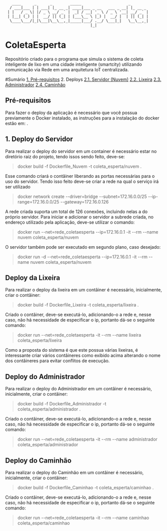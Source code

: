 ```
   ____      _      _        _____                     _        
  / ___|___ | | ___| |_ __ _| ____|___ _ __   ___ _ __| |_ __ _ 
 | |   / _ \| |/ _ \ __/ _` |  _| / __| '_ \ / _ \ '__| __/ _` |
 | |__| (_) | |  __/ || (_| | |___\__ \ |_) |  __/ |  | || (_| |
  \____\___/|_|\___|\__\__,_|_____|___/ .__/ \___|_|   \__\__,_|
                                      |_|                       
```

# ColetaEsperta
Repositório criado para o programa que simula o sistema de coleta inteligente de lixo em uma cidade inteligente (smartcity)  utilizando comunicação via Rede em uma arquitetura IoT centralizada.

#Sumário
[1. Pré-requisitos](/README.md)
2. Deploys
	[2.1. Servidor (Nuvem)](/README.md)
	[2.2. Lixeira](/README.md)
	[2.3. Administrador](/README.md)
	[2.4. Caminhão](/README)

## Pré-requisitos
Para fazer o deploy da aplicação é necessário que você possua previamente o Docker instalado, as instruções para a instalação do docker estão em: .

## 1. Deploy do Servidor
Para realizar o deploy do servidor em um container é necessário estar no diretório raiz do projeto, tendo issos sendo feito, deve-se: 

> docker build -f Dockerfile_Nuvem -t coleta_esperta/nuvem .

Esse comando criará o contâiner liberando as portas necessárias para o uso do servidor. Tendo isso feito deve-se criar a rede na qual o serviço irá ser utilizado

> docker network create --driver=bridge  --subnet=172.16.0.0/25 --ip-range=172.16.0.0/25 --gateway=172.16.0.126

A rede criada suporta um total de 126 conexões, incluindo nelas a do próprio servidor. Para iniciar e adicionar o servidor a subrede criada, no endereço utilizado pela aplicação, deve-se utilizar o comando:

> docker run --net=rede_coletaesperta --ip=172.16.0.1 -it --rm --name nuvem coleta_esperta/nuvem

O servidor também pode ser executado em segundo plano, caso desejado: 

> docker run -d --net=rede_coletaesperta --ip=172.16.0.1 -it --rm --name nuvem coleta_esperta/nuvem

## Deploy da Lixeira

Para realizar o deploy da lixeira em um contâiner é necessário, inicialmente, criar o contâiner:
 
> docker build -f Dockerfile_Lixeira -t coleta_esperta/lixeira .

Criado o contâiner, deve-se executá-lo, adicionando-o a rede e, nesse caso, não há necessidade de especificar o ip, portanto dá-se o seguinte comando:

> docker run --net=rede_coletaesperta -it --rm --name lixeira coleta_esperta/lixeira

Como a proposta do sistema é que este possua várias lixeiras, é interessante criar vários contâineres como exibido acima alterando o nome dos contâineres para evitar conflitos de execução.

## Deploy do Administrador

Para realizar o deploy do Administrador em um contâiner é necessário, inicialmente, criar o contâiner:
 
> docker build -f Dockerfile_Administrador -t coleta_esperta/administrador .

Criado o contâiner, deve-se executá-lo, adicionando-o a rede e, nesse caso, não há necessidade de especificar o ip, portanto dá-se o seguinte comando:

> docker run --net=rede_coletaesperta -it --rm --name administrador coleta_esperta/administrador

## Deploy do Caminhão

Para realizar o deploy do Caminhão em um contâiner é necessário, inicialmente, criar o contâiner:
 
> docker build -f Dockerfile_Caminhao -t coleta_esperta/caminhao .

Criado o contâiner, deve-se executá-lo, adicionando-o a rede e, nesse caso, não há necessidade de especificar o ip, portanto dá-se o seguinte comando:

> docker run --net=rede_coletaesperta -it --rm --name caminhao coleta_esperta/caminhao
